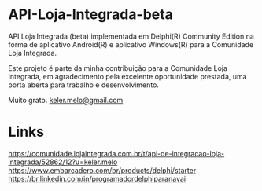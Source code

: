 # API-Loja-Integrada-beta
API Loja Integrada (beta) implementada em Delphi(R) Community Edition na forma de aplicativo Android(R) e aplicativo Windows(R) para a Comunidade Loja Integrada.

Este projeto é parte da minha contribuição para a Comunidade Loja Integrada, em agradecimento pela excelente oportunidade prestada, uma porta aberta para trabalho e desenvolvimento.

Muito grato.
keler.melo@gmail.com


# Links
https://comunidade.lojaintegrada.com.br/t/api-de-integracao-loja-integrada/52862/12?u=keler.melo
https://www.embarcadero.com/br/products/delphi/starter
https://br.linkedin.com/in/programadordelphiparanavai
